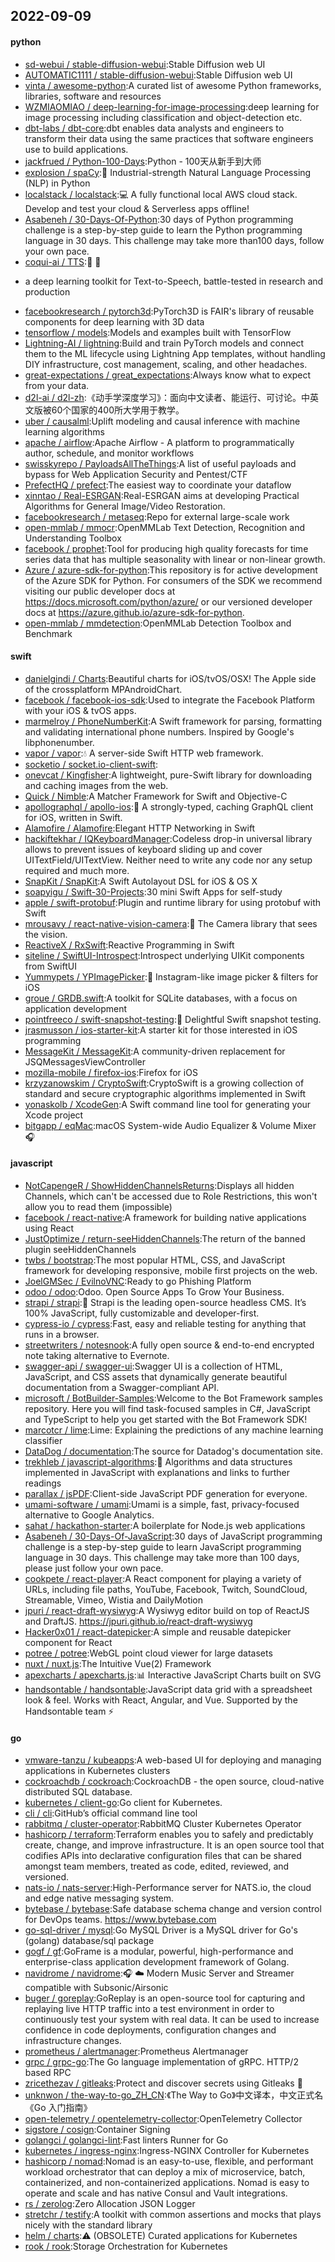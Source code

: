 ## 2022-09-09

#### python
* [sd-webui / stable-diffusion-webui](https://github.com/sd-webui/stable-diffusion-webui):Stable Diffusion web UI
* [AUTOMATIC1111 / stable-diffusion-webui](https://github.com/AUTOMATIC1111/stable-diffusion-webui):Stable Diffusion web UI
* [vinta / awesome-python](https://github.com/vinta/awesome-python):A curated list of awesome Python frameworks, libraries, software and resources
* [WZMIAOMIAO / deep-learning-for-image-processing](https://github.com/WZMIAOMIAO/deep-learning-for-image-processing):deep learning for image processing including classification and object-detection etc.
* [dbt-labs / dbt-core](https://github.com/dbt-labs/dbt-core):dbt enables data analysts and engineers to transform their data using the same practices that software engineers use to build applications.
* [jackfrued / Python-100-Days](https://github.com/jackfrued/Python-100-Days):Python - 100天从新手到大师
* [explosion / spaCy](https://github.com/explosion/spaCy):💫
Industrial-strength Natural Language Processing (NLP) in Python
* [localstack / localstack](https://github.com/localstack/localstack):💻
A fully functional local AWS cloud stack. Develop and test your cloud & Serverless apps offline!
* [Asabeneh / 30-Days-Of-Python](https://github.com/Asabeneh/30-Days-Of-Python):30 days of Python programming challenge is a step-by-step guide to learn the Python programming language in 30 days. This challenge may take more than100 days, follow your own pace.
* [coqui-ai / TTS](https://github.com/coqui-ai/TTS):🐸
💬
- a deep learning toolkit for Text-to-Speech, battle-tested in research and production
* [facebookresearch / pytorch3d](https://github.com/facebookresearch/pytorch3d):PyTorch3D is FAIR's library of reusable components for deep learning with 3D data
* [tensorflow / models](https://github.com/tensorflow/models):Models and examples built with TensorFlow
* [Lightning-AI / lightning](https://github.com/Lightning-AI/lightning):Build and train PyTorch models and connect them to the ML lifecycle using Lightning App templates, without handling DIY infrastructure, cost management, scaling, and other headaches.
* [great-expectations / great_expectations](https://github.com/great-expectations/great_expectations):Always know what to expect from your data.
* [d2l-ai / d2l-zh](https://github.com/d2l-ai/d2l-zh):《动手学深度学习》：面向中文读者、能运行、可讨论。中英文版被60个国家的400所大学用于教学。
* [uber / causalml](https://github.com/uber/causalml):Uplift modeling and causal inference with machine learning algorithms
* [apache / airflow](https://github.com/apache/airflow):Apache Airflow - A platform to programmatically author, schedule, and monitor workflows
* [swisskyrepo / PayloadsAllTheThings](https://github.com/swisskyrepo/PayloadsAllTheThings):A list of useful payloads and bypass for Web Application Security and Pentest/CTF
* [PrefectHQ / prefect](https://github.com/PrefectHQ/prefect):The easiest way to coordinate your dataflow
* [xinntao / Real-ESRGAN](https://github.com/xinntao/Real-ESRGAN):Real-ESRGAN aims at developing Practical Algorithms for General Image/Video Restoration.
* [facebookresearch / metaseq](https://github.com/facebookresearch/metaseq):Repo for external large-scale work
* [open-mmlab / mmocr](https://github.com/open-mmlab/mmocr):OpenMMLab Text Detection, Recognition and Understanding Toolbox
* [facebook / prophet](https://github.com/facebook/prophet):Tool for producing high quality forecasts for time series data that has multiple seasonality with linear or non-linear growth.
* [Azure / azure-sdk-for-python](https://github.com/Azure/azure-sdk-for-python):This repository is for active development of the Azure SDK for Python. For consumers of the SDK we recommend visiting our public developer docs at https://docs.microsoft.com/python/azure/ or our versioned developer docs at https://azure.github.io/azure-sdk-for-python.
* [open-mmlab / mmdetection](https://github.com/open-mmlab/mmdetection):OpenMMLab Detection Toolbox and Benchmark

#### swift
* [danielgindi / Charts](https://github.com/danielgindi/Charts):Beautiful charts for iOS/tvOS/OSX! The Apple side of the crossplatform MPAndroidChart.
* [facebook / facebook-ios-sdk](https://github.com/facebook/facebook-ios-sdk):Used to integrate the Facebook Platform with your iOS & tvOS apps.
* [marmelroy / PhoneNumberKit](https://github.com/marmelroy/PhoneNumberKit):A Swift framework for parsing, formatting and validating international phone numbers. Inspired by Google's libphonenumber.
* [vapor / vapor](https://github.com/vapor/vapor):💧
A server-side Swift HTTP web framework.
* [socketio / socket.io-client-swift](https://github.com/socketio/socket.io-client-swift):
* [onevcat / Kingfisher](https://github.com/onevcat/Kingfisher):A lightweight, pure-Swift library for downloading and caching images from the web.
* [Quick / Nimble](https://github.com/Quick/Nimble):A Matcher Framework for Swift and Objective-C
* [apollographql / apollo-ios](https://github.com/apollographql/apollo-ios):📱
A strongly-typed, caching GraphQL client for iOS, written in Swift.
* [Alamofire / Alamofire](https://github.com/Alamofire/Alamofire):Elegant HTTP Networking in Swift
* [hackiftekhar / IQKeyboardManager](https://github.com/hackiftekhar/IQKeyboardManager):Codeless drop-in universal library allows to prevent issues of keyboard sliding up and cover UITextField/UITextView. Neither need to write any code nor any setup required and much more.
* [SnapKit / SnapKit](https://github.com/SnapKit/SnapKit):A Swift Autolayout DSL for iOS & OS X
* [soapyigu / Swift-30-Projects](https://github.com/soapyigu/Swift-30-Projects):30 mini Swift Apps for self-study
* [apple / swift-protobuf](https://github.com/apple/swift-protobuf):Plugin and runtime library for using protobuf with Swift
* [mrousavy / react-native-vision-camera](https://github.com/mrousavy/react-native-vision-camera):📸
The Camera library that sees the vision.
* [ReactiveX / RxSwift](https://github.com/ReactiveX/RxSwift):Reactive Programming in Swift
* [siteline / SwiftUI-Introspect](https://github.com/siteline/SwiftUI-Introspect):Introspect underlying UIKit components from SwiftUI
* [Yummypets / YPImagePicker](https://github.com/Yummypets/YPImagePicker):📸
Instagram-like image picker & filters for iOS
* [groue / GRDB.swift](https://github.com/groue/GRDB.swift):A toolkit for SQLite databases, with a focus on application development
* [pointfreeco / swift-snapshot-testing](https://github.com/pointfreeco/swift-snapshot-testing):📸
Delightful Swift snapshot testing.
* [jrasmusson / ios-starter-kit](https://github.com/jrasmusson/ios-starter-kit):A starter kit for those interested in iOS programming
* [MessageKit / MessageKit](https://github.com/MessageKit/MessageKit):A community-driven replacement for JSQMessagesViewController
* [mozilla-mobile / firefox-ios](https://github.com/mozilla-mobile/firefox-ios):Firefox for iOS
* [krzyzanowskim / CryptoSwift](https://github.com/krzyzanowskim/CryptoSwift):CryptoSwift is a growing collection of standard and secure cryptographic algorithms implemented in Swift
* [yonaskolb / XcodeGen](https://github.com/yonaskolb/XcodeGen):A Swift command line tool for generating your Xcode project
* [bitgapp / eqMac](https://github.com/bitgapp/eqMac):macOS System-wide Audio Equalizer & Volume Mixer
🎧

#### javascript
* [NotCapengeR / ShowHiddenChannelsReturns](https://github.com/NotCapengeR/ShowHiddenChannelsReturns):Displays all hidden Channels, which can't be accessed due to Role Restrictions, this won't allow you to read them (impossible)
* [facebook / react-native](https://github.com/facebook/react-native):A framework for building native applications using React
* [JustOptimize / return-seeHiddenChannels](https://github.com/JustOptimize/return-seeHiddenChannels):The return of the banned plugin seeHiddenChannels
* [twbs / bootstrap](https://github.com/twbs/bootstrap):The most popular HTML, CSS, and JavaScript framework for developing responsive, mobile first projects on the web.
* [JoelGMSec / EvilnoVNC](https://github.com/JoelGMSec/EvilnoVNC):Ready to go Phishing Platform
* [odoo / odoo](https://github.com/odoo/odoo):Odoo. Open Source Apps To Grow Your Business.
* [strapi / strapi](https://github.com/strapi/strapi):🚀
Strapi is the leading open-source headless CMS. It’s 100% JavaScript, fully customizable and developer-first.
* [cypress-io / cypress](https://github.com/cypress-io/cypress):Fast, easy and reliable testing for anything that runs in a browser.
* [streetwriters / notesnook](https://github.com/streetwriters/notesnook):A fully open source & end-to-end encrypted note taking alternative to Evernote.
* [swagger-api / swagger-ui](https://github.com/swagger-api/swagger-ui):Swagger UI is a collection of HTML, JavaScript, and CSS assets that dynamically generate beautiful documentation from a Swagger-compliant API.
* [microsoft / BotBuilder-Samples](https://github.com/microsoft/BotBuilder-Samples):Welcome to the Bot Framework samples repository. Here you will find task-focused samples in C#, JavaScript and TypeScript to help you get started with the Bot Framework SDK!
* [marcotcr / lime](https://github.com/marcotcr/lime):Lime: Explaining the predictions of any machine learning classifier
* [DataDog / documentation](https://github.com/DataDog/documentation):The source for Datadog's documentation site.
* [trekhleb / javascript-algorithms](https://github.com/trekhleb/javascript-algorithms):📝
Algorithms and data structures implemented in JavaScript with explanations and links to further readings
* [parallax / jsPDF](https://github.com/parallax/jsPDF):Client-side JavaScript PDF generation for everyone.
* [umami-software / umami](https://github.com/umami-software/umami):Umami is a simple, fast, privacy-focused alternative to Google Analytics.
* [sahat / hackathon-starter](https://github.com/sahat/hackathon-starter):A boilerplate for Node.js web applications
* [Asabeneh / 30-Days-Of-JavaScript](https://github.com/Asabeneh/30-Days-Of-JavaScript):30 days of JavaScript programming challenge is a step-by-step guide to learn JavaScript programming language in 30 days. This challenge may take more than 100 days, please just follow your own pace.
* [cookpete / react-player](https://github.com/cookpete/react-player):A React component for playing a variety of URLs, including file paths, YouTube, Facebook, Twitch, SoundCloud, Streamable, Vimeo, Wistia and DailyMotion
* [jpuri / react-draft-wysiwyg](https://github.com/jpuri/react-draft-wysiwyg):A Wysiwyg editor build on top of ReactJS and DraftJS. https://jpuri.github.io/react-draft-wysiwyg
* [Hacker0x01 / react-datepicker](https://github.com/Hacker0x01/react-datepicker):A simple and reusable datepicker component for React
* [potree / potree](https://github.com/potree/potree):WebGL point cloud viewer for large datasets
* [nuxt / nuxt.js](https://github.com/nuxt/nuxt.js):The Intuitive Vue(2) Framework
* [apexcharts / apexcharts.js](https://github.com/apexcharts/apexcharts.js):📊
Interactive JavaScript Charts built on SVG
* [handsontable / handsontable](https://github.com/handsontable/handsontable):JavaScript data grid with a spreadsheet look & feel. Works with React, Angular, and Vue. Supported by the Handsontable team
⚡

#### go
* [vmware-tanzu / kubeapps](https://github.com/vmware-tanzu/kubeapps):A web-based UI for deploying and managing applications in Kubernetes clusters
* [cockroachdb / cockroach](https://github.com/cockroachdb/cockroach):CockroachDB - the open source, cloud-native distributed SQL database.
* [kubernetes / client-go](https://github.com/kubernetes/client-go):Go client for Kubernetes.
* [cli / cli](https://github.com/cli/cli):GitHub’s official command line tool
* [rabbitmq / cluster-operator](https://github.com/rabbitmq/cluster-operator):RabbitMQ Cluster Kubernetes Operator
* [hashicorp / terraform](https://github.com/hashicorp/terraform):Terraform enables you to safely and predictably create, change, and improve infrastructure. It is an open source tool that codifies APIs into declarative configuration files that can be shared amongst team members, treated as code, edited, reviewed, and versioned.
* [nats-io / nats-server](https://github.com/nats-io/nats-server):High-Performance server for NATS.io, the cloud and edge native messaging system.
* [bytebase / bytebase](https://github.com/bytebase/bytebase):Safe database schema change and version control for DevOps teams. https://www.bytebase.com
* [go-sql-driver / mysql](https://github.com/go-sql-driver/mysql):Go MySQL Driver is a MySQL driver for Go's (golang) database/sql package
* [gogf / gf](https://github.com/gogf/gf):GoFrame is a modular, powerful, high-performance and enterprise-class application development framework of Golang.
* [navidrome / navidrome](https://github.com/navidrome/navidrome):🎧
☁️
Modern Music Server and Streamer compatible with Subsonic/Airsonic
* [buger / goreplay](https://github.com/buger/goreplay):GoReplay is an open-source tool for capturing and replaying live HTTP traffic into a test environment in order to continuously test your system with real data. It can be used to increase confidence in code deployments, configuration changes and infrastructure changes.
* [prometheus / alertmanager](https://github.com/prometheus/alertmanager):Prometheus Alertmanager
* [grpc / grpc-go](https://github.com/grpc/grpc-go):The Go language implementation of gRPC. HTTP/2 based RPC
* [zricethezav / gitleaks](https://github.com/zricethezav/gitleaks):Protect and discover secrets using Gitleaks
🔑
* [unknwon / the-way-to-go_ZH_CN](https://github.com/unknwon/the-way-to-go_ZH_CN):《The Way to Go》中文译本，中文正式名《Go 入门指南》
* [open-telemetry / opentelemetry-collector](https://github.com/open-telemetry/opentelemetry-collector):OpenTelemetry Collector
* [sigstore / cosign](https://github.com/sigstore/cosign):Container Signing
* [golangci / golangci-lint](https://github.com/golangci/golangci-lint):Fast linters Runner for Go
* [kubernetes / ingress-nginx](https://github.com/kubernetes/ingress-nginx):Ingress-NGINX Controller for Kubernetes
* [hashicorp / nomad](https://github.com/hashicorp/nomad):Nomad is an easy-to-use, flexible, and performant workload orchestrator that can deploy a mix of microservice, batch, containerized, and non-containerized applications. Nomad is easy to operate and scale and has native Consul and Vault integrations.
* [rs / zerolog](https://github.com/rs/zerolog):Zero Allocation JSON Logger
* [stretchr / testify](https://github.com/stretchr/testify):A toolkit with common assertions and mocks that plays nicely with the standard library
* [helm / charts](https://github.com/helm/charts):⚠️
(OBSOLETE) Curated applications for Kubernetes
* [rook / rook](https://github.com/rook/rook):Storage Orchestration for Kubernetes
